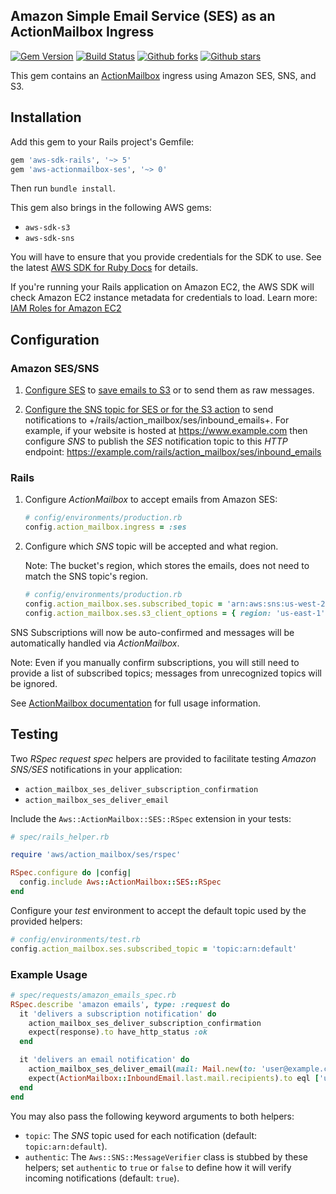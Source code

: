 ## Amazon Simple Email Service (SES) as an ActionMailbox Ingress

[![Gem Version](https://badge.fury.io/rb/aws-actionmailbox-ses.svg)](https://badge.fury.io/rb/aws-actionmailbox-ses)
[![Build Status](https://github.com/aws/aws-actionmailbox-ses-ruby/workflows/CI/badge.svg)](https://github.com/aws/aws-actionmailbox-ses-ruby/actions)
[![Github forks](https://img.shields.io/github/forks/aws/aws-actionmailbox-ses-ruby.svg)](https://github.com/aws/aws-actionmailbox-ses-ruby/network)
[![Github stars](https://img.shields.io/github/stars/aws/aws-actionmailbox-ses-ruby.svg)](https://github.com/aws/aws-actionmailbox-ses-ruby/stargazers)

This gem contains an [ActionMailbox](https://guides.rubyonrails.org/action_mailbox_basics.html)
ingress using Amazon SES, SNS, and S3.

## Installation

Add this gem to your Rails project's Gemfile:

```ruby
gem 'aws-sdk-rails', '~> 5'
gem 'aws-actionmailbox-ses', '~> 0'
```

Then run `bundle install`.

This gem also brings in the following AWS gems:

* `aws-sdk-s3`
* `aws-sdk-sns`

You will have to ensure that you provide credentials for the SDK to use. See the
latest [AWS SDK for Ruby Docs](https://docs.aws.amazon.com/sdk-for-ruby/v3/api/index.html#Configuration)
for details.

If you're running your Rails application on Amazon EC2, the AWS SDK will
check Amazon EC2 instance metadata for credentials to load. Learn more:
[IAM Roles for Amazon EC2](http://docs.aws.amazon.com/AWSEC2/latest/UserGuide/iam-roles-for-amazon-ec2.html)

## Configuration

### Amazon SES/SNS

1. [Configure SES](https://docs.aws.amazon.com/ses/latest/DeveloperGuide/receiving-email-notifications.html)
to [save emails to S3](https://docs.aws.amazon.com/ses/latest/dg/receiving-email-action-s3.html)
or to send them as raw messages.

2. [Configure the SNS topic for SES or for the S3 action](https://docs.aws.amazon.com/ses/latest/DeveloperGuide/receiving-email-action-sns.html)
to send notifications to +/rails/action_mailbox/ses/inbound_emails+. For example,
if your website is hosted at https://www.example.com then configure _SNS_ to
publish the _SES_ notification topic to this _HTTP_ endpoint:
https://example.com/rails/action_mailbox/ses/inbound_emails

### Rails

1. Configure _ActionMailbox_ to accept emails from Amazon SES:

    ```ruby
    # config/environments/production.rb
    config.action_mailbox.ingress = :ses
    ```

2. Configure which _SNS_ topic will be accepted and what region.

    Note: The bucket's region, which stores the emails, does not need to match
    the SNS topic's region.
    
    ```ruby
    # config/environments/production.rb
    config.action_mailbox.ses.subscribed_topic = 'arn:aws:sns:us-west-2:012345678910:example-topic-1'
    config.action_mailbox.ses.s3_client_options = { region: 'us-east-1' }
    ```

SNS Subscriptions will now be auto-confirmed and messages will be automatically
handled via _ActionMailbox_.

Note: Even if you manually confirm subscriptions, you will still need to provide
a list of subscribed topics; messages from unrecognized topics will be ignored.

See [ActionMailbox documentation](https://guides.rubyonrails.org/action_mailbox_basics.html) for full usage information.

## Testing

Two _RSpec_ _request spec_ helpers are provided to facilitate testing
_Amazon SNS/SES_ notifications in your application:

* `action_mailbox_ses_deliver_subscription_confirmation`
* `action_mailbox_ses_deliver_email`

Include the `Aws::ActionMailbox::SES::RSpec` extension in your tests:

```ruby
# spec/rails_helper.rb

require 'aws/action_mailbox/ses/rspec'

RSpec.configure do |config|
  config.include Aws::ActionMailbox::SES::RSpec
end
```

Configure your _test_ environment to accept the default topic used by the provided helpers:

```ruby
# config/environments/test.rb
config.action_mailbox.ses.subscribed_topic = 'topic:arn:default'
```

### Example Usage

```ruby
# spec/requests/amazon_emails_spec.rb
RSpec.describe 'amazon emails', type: :request do
  it 'delivers a subscription notification' do
    action_mailbox_ses_deliver_subscription_confirmation
    expect(response).to have_http_status :ok
  end

  it 'delivers an email notification' do
    action_mailbox_ses_deliver_email(mail: Mail.new(to: 'user@example.com'))
    expect(ActionMailbox::InboundEmail.last.mail.recipients).to eql ['user@example.com']
  end
end
```

You may also pass the following keyword arguments to both helpers:

* `topic`: The _SNS_ topic used for each notification (default: `topic:arn:default`).
* `authentic`: The `Aws::SNS::MessageVerifier` class is stubbed by these helpers;
set `authentic` to `true` or `false` to define how it will verify
incoming notifications (default: `true`).
